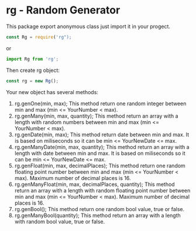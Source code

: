 # rg - Random Generator

This package export anonymous class just import it in your progect. 
```javascript
const Rg = require('rg");
```
or
```javascript
import Rg from 'rg';
```
Then create rg object:
```javascript
const rg = new Rg();
```
Your new object has several methods:

1. rg.genOne(min, max);
  This method return one random integer between min and max (min <= YourNumber < max).
2. rg.genMany(min, max, quantity);
  This method return an array with a length <quantity> with random numbers between min and max (min <= YourNumber < max).
3. rg.genDate(min, max);
  This method return date between min and max. It is based on miliseconds so it can be min <= YourNewDate <= max.
4. rg.genManyDate(min, max, quantity);
  This method return an array with a length <quantity> with date between min and max. It is based on miliseconds so it can be min <= YourNewDate <= max.
5. rg.genFloat(min, max, decimalPlaces);
  This method return one random floating point number between min and max (min <= YourNumber < max). Maximum number of decimal places is 16.
6. rg.genManyFloat(min, max, decimalPlaces, quantity);
  This method return an array with a length <quantity> with random floating point number between min and max (min <= YourNumber < max). Maximum number of decimal places is 16.
7. rg.genBool();
  This method return one random bool value, true or false.
8. rg.genManyBool(quantity);
  This method return an array with a length <quantity> with random bool value, true or false.
